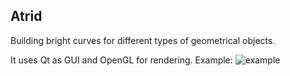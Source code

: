 ﻿Atrid
-----

Building bright curves for different types of geometrical objects.

It uses Qt as GUI and OpenGL for rendering.
Example:
![example](https://raw.github.com/molefrog/astrid/master/results/cube.png)
